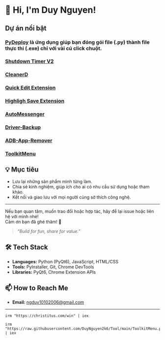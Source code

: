 # 👋 Hi, I'm Duy Nguyen!

## Dự án nổi bật

### [PyDeploy](https://github.com/DuyNguyen2k6/PyDeploy)  là ứng dụng giúp bạn đóng gói file  (.py) thành file thực thi (.exe)  chỉ với vài cú click chuột.

### [Shutdown Timer V2](https://github.com/DuyNguyen2k6/shutdown-timer_V2_App)


### [CleanerD](https://github.com/DuyNguyen2k6/CleanerD)

### [Quick Edit Extension](https://github.com/DuyNguyen2k6/quick-edit_Extension)


### [Highligh Save Extension](https://github.com/DuyNguyen2k6/highligh-save_Extension)


### [AutoMessenger](https://github.com/DuyNguyen2k6/AutoMessenger)


### [Driver-Backup](https://github.com/DuyNguyen2k6/Driver-Backup_App)

### [ADB-App-Remover](https://github.com/DuyNguyen2k6/ADB-App-Remover)

### [ToolkitMenu ](https://github.com/DuyNguyen2k6/Tool)

## 💡 Mục tiêu

- Lưu lại những sản phẩm mình từng làm.
- Chia sẻ kinh nghiệm, giúp ích cho ai có nhu cầu sử dụng hoặc tham khảo.
- Kết nối và giao lưu với mọi người cùng sở thích công nghệ.

---

Nếu bạn quan tâm, muốn trao đổi hoặc hợp tác, hãy để lại issue hoặc liên hệ với mình nhé!  
Cảm ơn bạn đã ghé thăm! 🚀

> *“Build for fun, share for value.”*



## 🛠️ Tech Stack

* **Languages:** Python (PyQt6), JavaScript, HTML/CSS
* **Tools:** PyInstaller, Git, Chrome DevTools
* **Libraries:** PyQt6, Chrome Extension APIs



## 📫 How to Reach Me

* **Email:** [ngduy10102006@gmail.com](mailto:ngduy10102006@gmail.com)


____________________________________________________________

```
irm "https://christitus.com/win" | iex
```

```
irm "https://raw.githubusercontent.com/DuyNguyen2k6/Tool/main/ToolkitMenu.ps1" | iex
```
